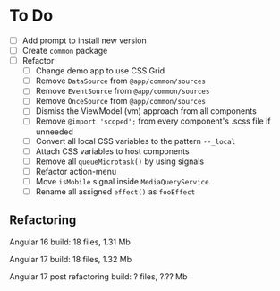 # To Do
- [ ] Add prompt to install new version
- [ ] Create `common` package
- [ ] Refactor
  - [ ] Change demo app to use CSS Grid
  - [ ] Remove `DataSource` from `@app/common/sources`
  - [ ] Remove `EventSource` from `@app/common/sources`
  - [ ] Remove `OnceSource` from `@app/common/sources`
  - [ ] Dismiss the ViewModel (vm) approach from all components
  - [ ] Remove `@import 'scoped';` from every component's .scss file if unneeded
  - [ ] Convert all local CSS variables to the pattern `--_local`
  - [ ] Attach CSS variables to host components
  - [ ] Remove all `queueMicrotask()` by using signals
  - [ ] Refactor action-menu
  - [ ] Move `isMobile` signal inside `MediaQueryService`
  - [ ] Rename all assigned `effect()` as `fooEffect`

## Refactoring
Angular 16
build: 18 files, 1.31 Mb

Angular 17
build: 18 files, 1.32 Mb

Angular 17 post refactoring
build: ? files, ?.?? Mb
